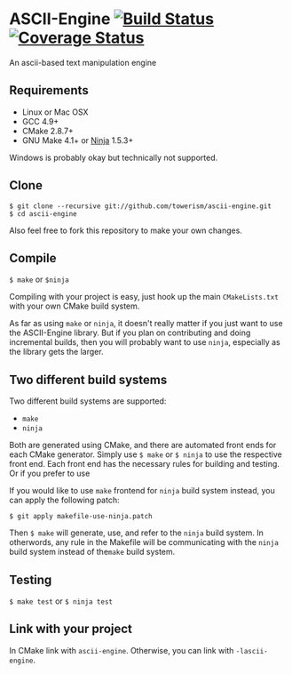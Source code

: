 # ASCII-Engine [![Build Status](https://travis-ci.org/Towerism/ascii-engine.svg?branch=develop)](https://travis-ci.org/Towerism/ascii-engine) [![Coverage Status](https://coveralls.io/repos/Towerism/ascii-engine/badge.svg?branch=develop)](https://coveralls.io/r/Towerism/ascii-engine?branch=develop)
An ascii-based text manipulation engine

## Requirements
* Linux or Mac OSX
* GCC 4.9+
* CMake 2.8.7+
* GNU Make 4.1+ or [Ninja](http://martine.github.io/ninja/) 1.5.3+

Windows is probably okay but technically not supported.

## Clone
```
$ git clone --recursive git://github.com/towerism/ascii-engine.git
$ cd ascii-engine
```
Also feel free to fork this repository to make your own changes.

## Compile
`$ make` or `$ninja`


Compiling with your project is easy, just hook up the main `CMakeLists.txt` with your own
CMake build system.

As far as using `make` or `ninja`, it doesn't really matter if you just want to use the
ASCII-Engine library.  But if you plan on contributing and doing incremental builds, then
you will probably want to use `ninja`, especially as the library gets the larger.

## Two different build systems
Two different build systems are supported:
* `make`
* `ninja`

Both are generated using CMake, and there are automated front ends for each CMake generator.
Simply use `$ make` or `$ ninja` to use the respective front end.  Each front end has the
necessary rules for building and testing.  Or if you prefer to use

If you would like to use `make` frontend for `ninja` build system instead, you can apply the
following patch:
```
$ git apply makefile-use-ninja.patch
```
Then `$ make` will generate, use, and refer to the `ninja` build system.  In otherwords, any
rule in the Makefile will be communicating with the `ninja` build system instead of the`make`
build system.

## Testing
`$ make test` or `$ ninja test`

## Link with your project
In CMake link with `ascii-engine`. Otherwise, you can link with `-lascii-engine`.

